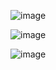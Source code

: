
![image](https://user-images.githubusercontent.com/87151125/176613984-ba0bdde8-c0c2-482f-9e5f-c0163689bc35.png)

![image](https://user-images.githubusercontent.com/87151125/176614032-7c411d38-bd8a-404a-8316-8803c433db72.png)

![image](https://user-images.githubusercontent.com/87151125/176614099-7c3fe167-875c-4fb5-a1c4-c40d740ac18c.png)

